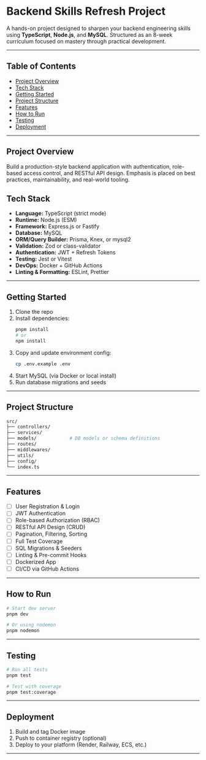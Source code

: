 # Backend Skills Refresh Project

A hands-on project designed to sharpen your backend engineering skills using **TypeScript**, **Node.js**, and **MySQL**. Structured as an 8-week curriculum focused on mastery through practical development.

---

## Table of Contents
- [Project Overview](#project-overview)
- [Tech Stack](#tech-stack)
- [Getting Started](#getting-started)
- [Project Structure](#project-structure)
- [Features](#features)
- [How to Run](#how-to-run)
- [Testing](#testing)
- [Deployment](#deployment)

---

## Project Overview
Build a production-style backend application with authentication, role-based access control, and RESTful API design. Emphasis is placed on best practices, maintainability, and real-world tooling.

## Tech Stack
- **Language:** TypeScript (strict mode)
- **Runtime:** Node.js (ESM)
- **Framework:** Express.js or Fastify
- **Database:** MySQL
- **ORM/Query Builder:** Prisma, Knex, or mysql2
- **Validation:** Zod or class-validator
- **Authentication:** JWT + Refresh Tokens
- **Testing:** Jest or Vitest
- **DevOps:** Docker + GitHub Actions
- **Linting & Formatting:** ESLint, Prettier

---

## Getting Started
1. Clone the repo
2. Install dependencies:
   ```bash
   pnpm install
   # or
   npm install
   ```
3. Copy and update environment config:
   ```bash
   cp .env.example .env
   ```
4. Start MySQL (via Docker or local install)
5. Run database migrations and seeds

---

## Project Structure
```bash
src/
├── controllers/
├── services/
├── models/            # DB models or schema definitions
├── routes/
├── middlewares/
├── utils/
├── config/
└── index.ts
```

---

## Features
- [ ] User Registration & Login
- [ ] JWT Authentication
- [ ] Role-based Authorization (RBAC)
- [ ] RESTful API Design (CRUD)
- [ ] Pagination, Filtering, Sorting
- [ ] Full Test Coverage
- [ ] SQL Migrations & Seeders
- [ ] Linting & Pre-commit Hooks
- [ ] Dockerized App
- [ ] CI/CD via GitHub Actions

---

## How to Run
```bash
# Start dev server
pnpm dev

# Or using nodemon
pnpm nodemon
```

---

## Testing
```bash
# Run all tests
pnpm test

# Test with coverage
pnpm test:coverage
```

---

## Deployment
1. Build and tag Docker image
2. Push to container registry (optional)
3. Deploy to your platform (Render, Railway, ECS, etc.)

---

